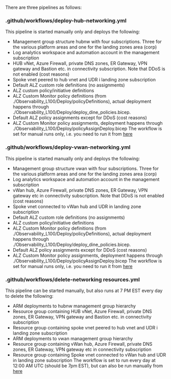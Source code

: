 There are three pipelines as follows:

### <a name='githubworkflowsdeploy-hub-networking.yml'></a>.github/workflows/deploy-hub-networking.yml

This pipeline is started manually only and deploys the following:

* Management group structure hubnw with four subscriptions. Three for the various platform areas and one for the landing zones area (corp)
* Log analytics workspace and automation account in the management subscription
* HUB vNet, Azure Firewall, private DNS zones, ER Gateway, VPN gateway and Bastion etc. in connectivity subscription. Note that DDoS is not enabled (cost reasons)
* Spoke vnet peered to hub vnet and UDR i landing zone subscription
* Default ALZ custom role definitions (no assignments)
* ALZ custom policy/initiative definitions
* ALZ Custom Monitor policy definitions (from ./Observability_L100/Deploy/policyDefinitions), actual deployment happens through ./Observability_L100/Deploy/deploy_dine_policies.bicep.
* Default ALZ policy assignments except for DDoS (cost reasons)
* ALZ Custom Monitor policy assignments, deployment happens through ./Observability_L100/Deploy/policyAssignDeploy.bicep
The workflow is set for manual runs only, i.e. you need to run it from [here](https://github.com/Azure/alz-monitor/actions/workflows/deploy-hub-networking.yml)

### <a name='githubworkflowsdeploy-vwan-networking.yml'></a>.github/workflows/deploy-vwan-networking.yml

This pipeline is started manually only and  deploys the following:

* Management group structure vwan with four subscriptions. Three for the various platform areas and one for the landing zones area (corp)
* Log analytics workspace and automation account in the management subscription
* vWan hub, Azure Firewall, private DNS zones, ER Gateway, VPN gateway etc in connectivity subscription. Note that DDoS is not enabled (cost reasons)
* Spoke vnet connected to vWan hub and UDR in landing zone subscription
* Default ALZ custom role definitions (no assignments)
* ALZ custom policy/initiative definitions
* ALZ Custom Monitor policy definitions (from ./Observability_L100/Deploy/policyDefinitions), actual deployment happens through ./Observability_L100/Deploy/deploy_dine_policies.bicep.
* Default ALZ policy assignments except for DDoS (cost reasons)
* ALZ Custom Monitor policy assignments, deployment happens through ./Observability_L100/Deploy/policyAssignDeploy.bicep
The workflow is set for manual runs only, i.e. you need to run it from [here](https://github.com/Azure/alz-monitor/actions/workflows/deploy-vwan-networking.yml)

### <a name='githubworkflowsdelete-networkingresources.yml'></a>.github/workflows/delete-networking resources.yml

This pipeline can be started manually, but also runs at 7 PM EST every day to delete the following:

* ARM deployments to hubnw management group hierarchy
* Resource group containing HUB vNet, Azure Firewall, private DNS zones, ER Gateway, VPN gateway and Bastion etc. in connectivity subscription
* Resource group containing spoke vnet peered to hub vnet and UDR i landing zone subscription
* ARM deployments to vwan management group hierarchy
* Resource group containing vWan hub, Azure Firewall, private DNS zones, ER Gateway, VPN gateway etc in connectivity subscription
* Resource group containing Spoke vnet connected to vWan hub and UDR in landing zone subscription
The workflow is set to run every day at 12:00 AM UTC (should be 7pm EST), but can also be run manually from [here](https://github.com/Azure/alz-monitor/actions/workflows/delete-networking-resources.yml)